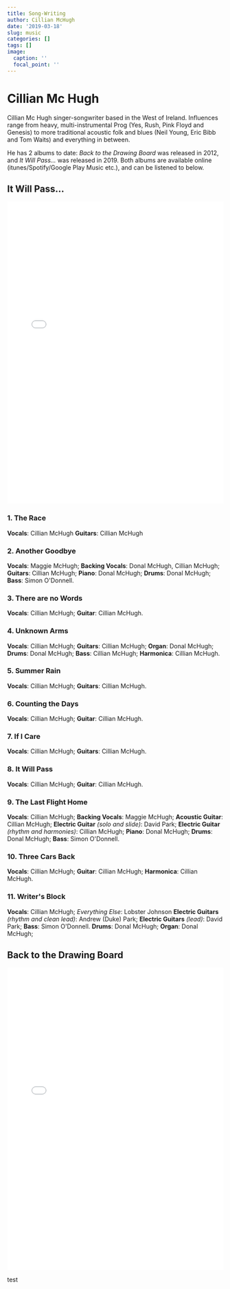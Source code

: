 ```yaml
---
title: Song-Writing
author: Cillian McHugh
date: '2019-03-18'
slug: music
categories: []
tags: []
image:
  caption: ''
  focal_point: ''
---
```


# Cillian Mc Hugh

Cillian Mc Hugh singer-songwriter based in the West of Ireland. Influences range from heavy, multi-instrumental Prog (Yes, Rush, Pink Floyd and Genesis) to more traditional acoustic folk and blues (Neil Young, Eric Bibb and Tom Waits) and everything in between.

He has 2 albums to date: *Back to the Drawing Board* was released in 2012, and *It Will Pass...* was released in 2019. Both albums are available online (itunes/Spotify/Google Play Music etc.), and can be listened to below.

## It Will Pass...

<div style="max-width:600px;max-height:785px;min-width:300px;"><div style="position: relative;height: 0;overflow: hidden;padding-bottom:100%; padding-top:200px;"><iframe name="album" style="position:absolute;top:0px;left:0px;width:100%;height:100%;border:0px;" src="//widget.cdbaby.com/50ff368a-5ac1-41ab-b9eb-997924a3fae1/album/dark/transparent"></iframe></div></div>



### 1. The Race
**Vocals**: Cillian McHugh
**Guitars**: Cillian McHugh

### 2. Another Goodbye
**Vocals**: Maggie McHugh;
**Backing Vocals**: Donal McHugh, Cillian McHugh;
**Guitars**: Cillian McHugh;
**Piano**: Donal McHugh;
**Drums**: Donal McHugh;
**Bass**: Simon O'Donnell.

### 3. There are no Words
**Vocals**: Cillian McHugh;
**Guitar**: Cillian McHugh.

### 4. Unknown Arms
**Vocals**: Cillian McHugh;
**Guitars**: Cillian McHugh;
**Organ**: Donal McHugh;
**Drums**: Donal McHugh;
**Bass**: Cillian McHugh;
**Harmonica**: Cillian McHugh.

### 5. Summer Rain
**Vocals**: Cillian McHugh;
**Guitars**: Cillian McHugh.


### 6. Counting the Days
**Vocals**: Cillian McHugh;
**Guitar**: Cillian McHugh.

### 7. If I Care
**Vocals**: Cillian McHugh;
**Guitars**: Cillian McHugh.


### 8. It Will Pass
**Vocals**: Cillian McHugh;
**Guitar**: Cillian McHugh.

### 9. The Last Flight Home
**Vocals**: Cillian McHugh;
**Backing Vocals**: Maggie McHugh;
**Acoustic Guitar**: Cillian McHugh;
**Electric Guitar** *(solo and slide)*: David Park;
**Electric Guitar** *(rhythm and harmonies)*: Cillian McHugh;
**Piano**: Donal McHugh;
**Drums**: Donal McHugh;
**Bass**: Simon O'Donnell.

### 10. Three Cars Back
**Vocals**: Cillian McHugh;
**Guitar**: Cillian McHugh;
**Harmonica**: Cillian McHugh.

### 11. Writer's Block
**Vocals**: Cillian McHugh;
*Everything Else*: Lobster Johnson
**Electric Guitars** *(rhythm and clean lead)*: Andrew (Duke) Park;
**Electric Guitars** *(lead)*: David Park;
**Bass**: Simon O'Donnell.
**Drums**: Donal McHugh;
**Organ**: Donal McHugh;



## Back to the Drawing Board

<div style="max-width:600px;max-height:785px;min-width:300px;"><div style="position: relative;height: 0;overflow: hidden;padding-bottom:100%; padding-top:200px;"><iframe name="album" style="position:absolute;top:0px;left:0px;width:100%;height:100%;border:0px;" src="//widget.cdbaby.com/3c6d1c79-768d-4cb0-80f4-a91523aa49aa/album/dark/transparent"></iframe></div></div>

test
